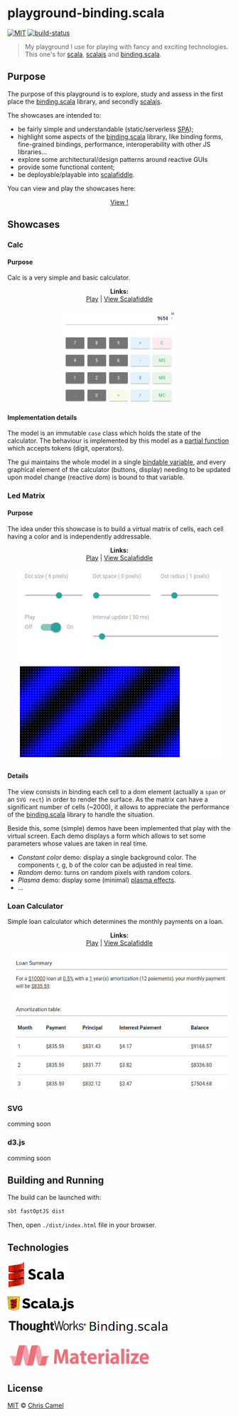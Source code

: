 playground-binding.scala
========================
[![MIT](https://img.shields.io/badge/licence-MIT-lightgrey.svg?style=flat)](https://tldrlegal.com/license/mit-license) [![build-status](https://travis-ci.org/ccamel/playground-binding.scala.svg?branch=master)](https://travis-ci.org/ccamel/playground-binding.scala)

> My playground I use for playing with fancy and exciting technologies. This one's for [scala], [scalajs] and [binding.scala].

## Purpose

The purpose of this playground is to explore, study and assess in the first place the [binding.scala] library, and secondly [scalajs].

The showcases are intended to:

- be fairly simple and understandable (static/serverless [SPA]); 
- highlight some aspects of the [binding.scala] library, like binding forms, fine-grained bindings, performance, interoperability with other JS libraries... 
- explore some architectural/design patterns around reactive GUIs
- provide some functional content;
- be deployable/playable into [scalafiddle].

You can view and play the showcases here:

<p align="center">
<a href="https://ccamel.github.io/playgrounds/playground-binding.scala/index.html">View !</a>
</p>

## Showcases

### Calc

#### Purpose

Calc is a very simple and basic calculator.

<p align="center">
  <b>Links:</b><br>
  <a href="https://ccamel.github.io/playgrounds/playground-binding.scala/index.html#playground-binding.scala/calc">Play</a>  |
  <a href="https://scalafiddle.io/sf/hbwbCOe/0">View Scalafiddle</a>
  <br><br>
  <kbd><img src="doc/assets/showcase-calc.png"></kbd>
</p>

#### Implementation details

The model is an immutable `case` class which holds the state of the calculator. The behaviour is implemented by this model 
as a [partial function](https://www.scala-lang.org/api/current/scala/PartialFunction.html) which accepts tokens (digit, operators).    

The gui maintains the whole model in a single [bindable variable](https://static.javadoc.io/com.thoughtworks.binding/unidoc_2.11/11.0.0-M1/index.html#com.thoughtworks.binding.Binding$$Var),
and every graphical element of the calculator (buttons, display) needing to be updated upon model change (reactive dom) is bound to that variable.  

### Led Matrix

#### Purpose

The idea under this showcase is to build a virtual matrix of cells, each cell having a color and is independently addressable.

<p align="center">
  <b>Links:</b><br>
  <a href="https://ccamel.github.io/playgrounds/playground-binding.scala/index.html#playground-binding.scala/led-matrix">Play</a>  |
  <a href="https://scalafiddle.io/sf/nXYqFFS/6">View Scalafiddle</a>
  <br><br>
  <kbd><img src="doc/assets/showcase-led-matrix.png"></kbd>
</p>

#### Details

The view consists in binding each cell to a dom element (actually a `span` or an `SVG rect`) in order to render the surface. As the matrix can have a significant number of cells (~2000),
it allows to appreciate the performance of the [binding.scala] library to handle the situation.  

Beside this, some (simple) demos have been implemented that play with the virtual screen. Each demo displays a form which allows to set some parameters whose values are taken in real time.

- _Constant color_ demo:  display a single background color. The components r, g, b of the color can be adjusted in real time.
- _Random_ demo: turns on random pixels with random colors.
- _Plasma_ demo: display some (minimal) [plasma effects](https://en.wikipedia.org/wiki/Plasma_effect).
- ...

### Loan Calculator

Simple loan calculator which determines the monthly payments on a loan.

<p align="center">
  <b>Links:</b><br>
  <a href="https://ccamel.github.io/playgrounds/playground-binding.scala/index.html#playground-binding.scala/loan-calculator">Play</a>  |
  <a href="https://scalafiddle.io/sf/1RxSQj6/1">View Scalafiddle</a>
  <br><br>
  <kbd><img src="doc/assets/showcase-loan-calculator.png"></kbd>
</p>

### SVG

comming soon

### d3.js

comming soon


## Building and Running

The build can be launched with:

```bash
sbt fastOptJS dist
```

Then, open `./dist/index.html` file in your browser.

## Technologies

[![scala-logo][scala-logo]][scala]

[![scalajs-logo][scalajs-logo]][scalajs]

[![binding.scala-logo][binding.scala-logo]][binding.scala]

[![materializecss-logo][materializecss-logo]][materializecss]

## License

[MIT] © [Chris Camel]

[scala]: https://www.scala-lang.org/
[scala-logo]: doc/assets/logo-scala.png

[scalajs]: https://www.scala-js.org/
[scalajs-logo]: doc/assets/logo-scalajs.png
[binding.scala]: https://github.com/ThoughtWorksInc/Binding.scala
[binding.scala-logo]: doc/assets/logo-binding.scala.png
[materializecss]: http://materializecss.com/
[materializecss-logo]: doc/assets/logo-materializecss.png

[scalafiddle]: https://scalafiddle.io

[SPA]: https://en.wikipedia.org/wiki/Single-page_application

[Chris Camel]: https://github.com/ccamel
[MIT]: https://tldrlegal.com/license/mit-license
